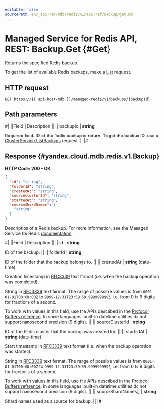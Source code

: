 ```yaml
---
editable: false
sourcePath: en/_api-ref/mdb/redis/v1/api-ref/Backup/get.md
---
```


# Managed Service for Redis API, REST: Backup.Get {#Get}

Returns the specified Redis backup.

To get the list of available Redis backups, make a [List](/docs/managed-redis/api-ref/Backup/list#List) request.

## HTTP request

```
GET https://{{ api-host-mdb }}/managed-redis/v1/backups/{backupId}
```

## Path parameters

#|
||Field | Description ||
|| backupId | **string**

Required field. ID of the Redis backup to return.
To get the backup ID, use a [ClusterService.ListBackups](/docs/managed-redis/api-ref/Cluster/listBackups#ListBackups) request. ||
|#

## Response {#yandex.cloud.mdb.redis.v1.Backup}

**HTTP Code: 200 - OK**

```json
{
  "id": "string",
  "folderId": "string",
  "createdAt": "string",
  "sourceClusterId": "string",
  "startedAt": "string",
  "sourceShardNames": [
    "string"
  ]
}
```

Description of a Redis backup. For more information, see
the Managed Service for Redis [documentation](/docs/managed-redis/concepts/backup).

#|
||Field | Description ||
|| id | **string**

ID of the backup. ||
|| folderId | **string**

ID of the folder that the backup belongs to. ||
|| createdAt | **string** (date-time)

Creation timestamp in [RFC3339](https://www.ietf.org/rfc/rfc3339.txt) text format
(i.e. when the backup operation was completed).

String in [RFC3339](https://www.ietf.org/rfc/rfc3339.txt) text format. The range of possible values is from
`0001-01-01T00:00:00Z` to `9999-12-31T23:59:59.999999999Z`, i.e. from 0 to 9 digits for fractions of a second.

To work with values in this field, use the APIs described in the
[Protocol Buffers reference](https://developers.google.com/protocol-buffers/docs/reference/overview).
In some languages, built-in datetime utilities do not support nanosecond precision (9 digits). ||
|| sourceClusterId | **string**

ID of the Redis cluster that the backup was created for. ||
|| startedAt | **string** (date-time)

Start timestamp in [RFC3339](https://www.ietf.org/rfc/rfc3339.txt) text format
(i.e. when the backup operation was started).

String in [RFC3339](https://www.ietf.org/rfc/rfc3339.txt) text format. The range of possible values is from
`0001-01-01T00:00:00Z` to `9999-12-31T23:59:59.999999999Z`, i.e. from 0 to 9 digits for fractions of a second.

To work with values in this field, use the APIs described in the
[Protocol Buffers reference](https://developers.google.com/protocol-buffers/docs/reference/overview).
In some languages, built-in datetime utilities do not support nanosecond precision (9 digits). ||
|| sourceShardNames[] | **string**

Shard names used as a source for backup. ||
|#